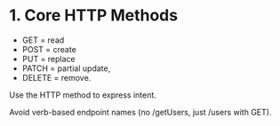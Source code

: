 # 1. Core HTTP Methods

- GET = read
- POST = create
- PUT = replace
- PATCH = partial update,
- DELETE = remove.

Use the HTTP method to express intent.

Avoid verb-based endpoint names (no /getUsers, just /users with GET).
